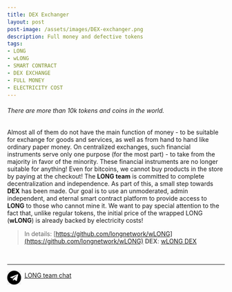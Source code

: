 ```yaml
---
title: DEX Exchanger
layout: post
post-image: /assets/images/DEX-exchanger.png
description: Full money and defective tokens
tags:
- LONG
- wLONG
- SMART CONTRACT
- DEX EXCHANGE
- FULL MONEY
- ELECTRICITY COST
---
```


###### There are more than 10k tokens and coins in the world.

Almost all of them do not have the main function of money - to be suitable for exchange for goods and services, as well as from hand to hand like ordinary paper money. 
On centralized exchanges, such financial instruments serve only one purpose (for the most part) - to take from the majority in favor of the minority. 
These financial instruments are no longer suitable for anything! Even for bitcoins, we cannot buy products in the store by paying at the checkout! 
The **LONG team** is committed to complete decentralization and independence. As part of this, a small step towards **DEX** has been made. 
Our goal is to use an unmoderated, admin independent, and eternal smart contract platform to provide access to **LONG** to those who cannot mine it. 
We want to pay special attention to the fact that, unlike regular tokens, the initial price of the wrapped LONG (**wLONG**) is already backed by electricity costs!
>In details: [https://github.com/longnetwork/wLONG](https://github.com/longnetwork/wLONG)
**DEX**: [wLONG DEX](https://dex.guru/token/0x8e54a1a32dfd86eb5c6f5334351502e1bff3ce49-bsc)

<br>

---
<img src="/assets/images/telegram32x32.png" align="middle">&nbsp;&nbsp;[LONG team chat](http://t.me/longteam)
